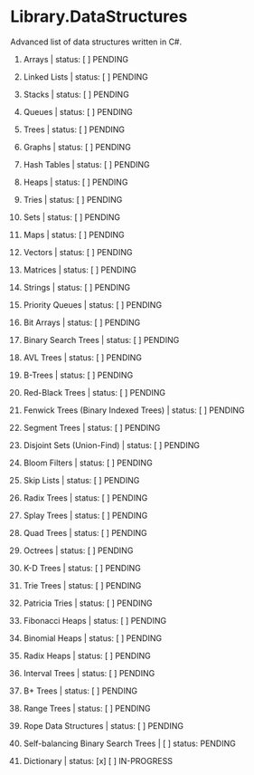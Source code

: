 # Library.DataStructures

Advanced list of data structures written in C#.

1.  Arrays | status: [ ] PENDING

2.  Linked Lists | status: [ ] PENDING

3.  Stacks | status: [ ] PENDING

4.  Queues | status: [ ] PENDING

5.  Trees | status: [ ] PENDING

6.  Graphs | status: [ ] PENDING

7.  Hash Tables | status: [ ] PENDING

8.  Heaps | status: [ ] PENDING

9.  Tries | status: [ ] PENDING

10. Sets | status: [ ] PENDING

11. Maps | status: [ ] PENDING

12. Vectors | status: [ ] PENDING

13. Matrices | status: [ ] PENDING

14. Strings | status: [ ] PENDING

15. Priority Queues | status: [ ] PENDING

16. Bit Arrays | status: [ ] PENDING

17. Binary Search Trees | status: [ ] PENDING

18. AVL Trees | status: [ ] PENDING

19. B-Trees | status: [ ] PENDING

20. Red-Black Trees | status: [ ] PENDING

21. Fenwick Trees (Binary Indexed Trees) | status: [ ] PENDING

22. Segment Trees | status: [ ] PENDING

23. Disjoint Sets (Union-Find) | status: [ ] PENDING

24. Bloom Filters | status: [ ] PENDING

25. Skip Lists | status: [ ] PENDING

26. Radix Trees | status: [ ] PENDING

27. Splay Trees | status: [ ] PENDING

28. Quad Trees | status: [ ] PENDING

29. Octrees | status: [ ] PENDING

30. K-D Trees | status: [ ] PENDING

31. Trie Trees | status: [ ] PENDING

32. Patricia Tries | status: [ ] PENDING

33. Fibonacci Heaps | status: [ ] PENDING

34. Binomial Heaps | status: [ ] PENDING

35. Radix Heaps | status: [ ] PENDING

36. Interval Trees | status: [ ] PENDING

37. B+ Trees | status: [ ] PENDING

38. Range Trees | status: [ ] PENDING

39. Rope Data Structures | status: [ ] PENDING

40. Self-balancing Binary Search Trees | [ ] status: PENDING

41. Dictionary | status: [x] [ ] IN-PROGRESS
